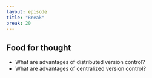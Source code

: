 ```yaml
---
layout: episode
title: "Break"
break: 20
---
```


## Food for thought

- What are advantages of distributed version control?
- What are advantages of centralized version control?
